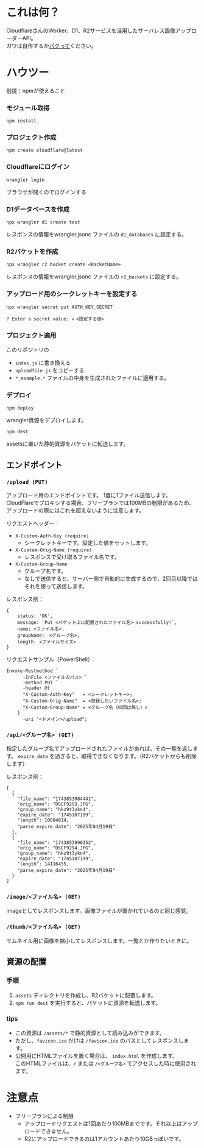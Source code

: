 # これは何？
CloudflareさんのWorker、D1、R2サービスを活用したサーバレス画像アップローダーAPI。  
ガワは自作するか[パクって](https://upload.takayama345.net)ください。

# ハウツー
前提：npmが使えること

### モジュール取得
```
npm install
```

### プロジェクト作成
```
npm create cloudflare@latest
```

### Cloudflareにログイン
```
wrangler login
```
ブラウザが開くのでログインする

### D1データベースを作成
```
npx wrangler d1 create test  
```
レスポンスの情報をwrangler.jsonc ファイルの `d1_databases` に設定する。

### R2バケットを作成
```
npx wrangler r2 bucket create <BacketName>
```

レスポンスの情報をwrangler.jsonc ファイルの `r2_buckets` に設定する。

### アップロード用のシークレットキーを設定する
```
npx wrangler secret put AUTH_KEY_SECRET
```
`? Enter a secret value: »` `<設定する値>`

### プロジェクト適用
このリポジトリの
- `index.js` に書き換える
- `uploadfile.js` をコピーする
- `*_example.*` ファイルの中身を生成されたファイルに適用する。

### デプロイ
```
npm deploy
```
wrangler資源をデプロイします。

```
npm dest
```
assetsに置いた静的資源をバケットに転送します。

## エンドポイント
### `/upload (PUT)`
アップロード用のエンドポイントです。
1度に1ファイル送信します。
CloudFlareでプロキシする場合、フリープランでは100MBの制限があるため、アップロードの際にはこれを超えないように注意します。

リクエストヘッダー：

- `X-Custom-Auth-Key (require)`
  - シークレットキーです。設定した値をセットします。
- `X-Custom-Orig-Name (require)`
  - レスポンスで受け取るファイル名です。
- `X-Custom-Group-Name`
  - グループ名です。
  - なしで送信すると、サーバー側で自動的に生成するので、2回目以降ではそれを使って送信します。

レスポンス例：
```
{
    status: 'OK',
    message: `Put <バケット上に配置されたファイル名> successfully!`,
    name: <ファイル名>,
    groupName:　<グループ名>,
    length: <ファイルサイズ>
}
```

リクエストサンプル（PowerShell）：
```
Invoke-Restmethod `
      -InFile <ファイルのパス> `
      -method PUT `
      -header @{
      "X-Custom-Auth-Key"   = <シークレットキー>;
      "X-Custom-Orig-Name"  = <登録したいファイル名>;
      "X-Custom-Group-Name" = <グループ名（初回は無し）>
    } `
      -uri "<ドメイン>/upload";
```

### `/api/<グループ名> (GET)`
指定したグループ名でアップロードされたファイルがあれば、その一覧を返します。
`expire_date` を過ぎると、取得できなくなります。（R2バケットからも削除します）

レスポンス例：
```
[
  {
    "file_name": "1743853084441",
    "orig_name": "DSCF9293.JPG",
    "group_name": "hkz9t3ykn4",
    "expire_date": "1745107199",
    "length": 10884814,
    "parse_expire_date": "2025年04月19日"
  },
  {
    "file_name": "1743853090352",
    "orig_name": "DSCF9294.JPG",
    "group_name": "hkz9t3ykn4",
    "expire_date": "1745107199",
    "length": 14116455,
    "parse_expire_date": "2025年04月19日"
  }
]
```

### `/image/<ファイル名> (GET)`
imageとしてレスポンスします。画像ファイルが置かれているのと同じ感覚。

### `/thumb/<ファイル名> (GET)`
サムネイル用に画像を縮小してレスポンスします。一覧とか作りたいときに。

## 資源の配置
### 手順
1. `assets` ディレクトリを作成し、R2バケットに配置します。  
2. `npm run dest` を実行すると、バケットに資源を転送します。
### tips
- この資源は `/assets/*` で静的資源として読み込みができます。  
- ただし、`favicon.ico` だけは `/favicon.ico` のパスとしてレスポンスします。  
- 公開用にHTMLファイルを置く場合は、 `index.html` を作成します。  
このHTMLファイルは、`/` または `/<グループ名>` でアクセスした時に使用されます。

# 注意点
- フリープランによる制限
  - アップロードリクエストは1回あたり100MBまでです。それ以上はアップロードできません。
  - R2にアップロードできるのは1アカウントあたり10GBっぽいです。